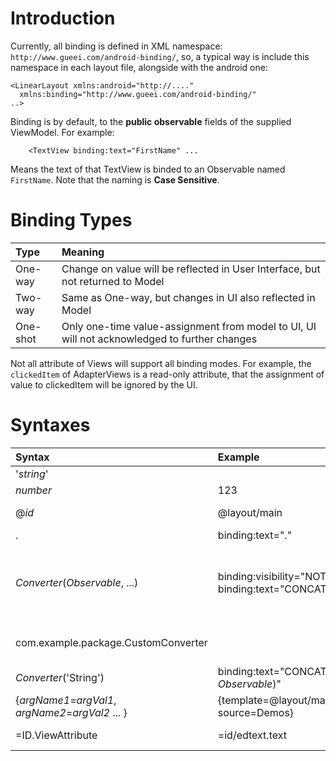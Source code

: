 # Introduction #

Currently, all binding is defined in XML namespace: `http://www.gueei.com/android-binding/`, so, a typical way is include this namespace in each layout file, alongside with the android one:

```
<LinearLayout xmlns:android="http://...."
  xmlns:binding="http://www.gueei.com/android-binding/"
..>
```

Binding is by default, to the **public observable** fields of the supplied ViewModel. For example:

```
    <TextView binding:text="FirstName" ...
```

Means the text of that TextView is binded to an Observable named `FirstName`. Note that the naming is **Case Sensitive**.

# Binding Types #

| Type | Meaning |
|:-----|:--------|
| One-way | Change on value will be reflected in User Interface, but not returned to Model |
| Two-way | Same as One-way, but changes in UI also reflected in Model |
| One-shot | Only one-time value-assignment from model to UI, UI will not acknowledged to further changes |

Not all attribute of Views will support all binding modes. For example, the `clickedItem` of AdapterViews is a read-only attribute, that the assignment of value to clickedItem will be ignored by the UI.

# Syntaxes #

| Syntax | Example | Effect | type | Supported |
|:-------|:--------|:-------|:-----|:----------|
| '_string_' |         | String constant | one-shot | yes       |
| _number_ | 123     | Integer constant | one-shot | 0.22      |
| @_id_  | @layout/main | [Read Separate Document](ResourceLinking.md) | one-shot | 0.3       |
| .      | binding:text="." | binding to Model itself | one-shot | 0.17      |
| _Converter_(_Observable_, ...) | binding:visibility="NOT(EditMode)", binding:text="CONCAT(A,B,C...)" | Perform the Converter Operation | One-way/two-way (depending on Converter) | from 0.17 |
| com.example.package.CustomConverter |         | Custom converter must use full path of package | depends | 0.17      |
| _Converter_('String') | binding:text="CONCAT('abc', _Observable_)"  | _results_ abc\_ValueOfObservable|      | 0.17      |
| {_argName1_=_argVal1_, _argName2_=_argVal2_ ... } | {template=@layout/main, source=Demos} | [Dynamic Object](DynamicObject.md) | one-shot | v0.2      |
| =ID.ViewAttribute | =id/edtext.text | [Referencing](Referencing.md) | One/two-way | 0.4       |
